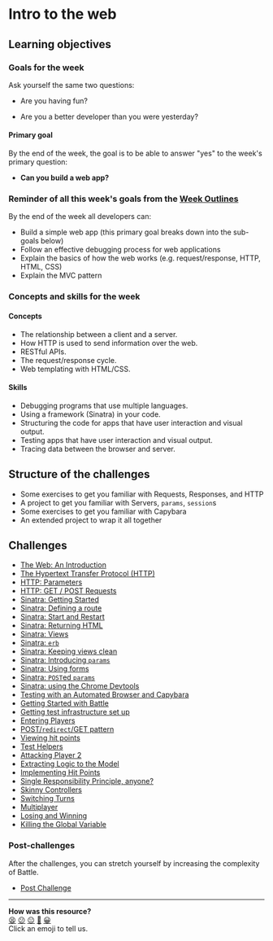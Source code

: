 # Intro to the web

## Learning objectives

### Goals for the week

Ask yourself the same two questions:

- Are you having fun?

- Are you a better developer than you were yesterday?

#### Primary goal

By the end of the week, the goal is to be able to answer "yes" to the week's primary question:

- **Can you build a web app?**

### Reminder of all this week's goals from the [Week Outlines](https://github.com/makersacademy/course/blob/master/week_outlines.md)

By the end of the week all developers can:

* Build a simple web app (this primary goal breaks down into the sub-goals below)
* Follow an effective debugging process for web applications
* Explain the basics of how the web works (e.g. request/response, HTTP, HTML, CSS)
* Explain the MVC pattern

### Concepts and skills for the week

#### Concepts

- The relationship between a client and a server.
- How HTTP is used to send information over the web.
- RESTful APIs.
- The request/response cycle.
- Web templating with HTML/CSS.

#### Skills

- Debugging programs that use multiple languages.
- Using a framework (Sinatra) in your code.
- Structuring the code for apps that have user interaction and visual output.
- Testing apps that have user interaction and visual output.
- Tracing data between the browser and server.

## Structure of the challenges

- Some exercises to get you familiar with Requests, Responses, and HTTP
- A project to get you familiar with Servers, `params`, `session`s
- Some exercises to get you familiar with Capybara
- An extended project to wrap it all together

## Challenges

* [The Web: An Introduction](theweb.md)
* [The Hypertext Transfer Protocol (HTTP)](http.md)
* [HTTP: Parameters](http_parameters.md)
* [HTTP: GET / POST Requests](http_verbs.md)
* [Sinatra: Getting Started](sinatra_getting_started.md)
* [Sinatra: Defining a route](sinatra_defining_a_route.md)
* [Sinatra: Start and Restart](sinatra_start_and_restart.md)
* [Sinatra: Returning HTML](sinatra_returning_html.md)
* [Sinatra: Views](sinatra_views.md)
* [Sinatra: `erb`](sinatra_erb.md)
* [Sinatra: Keeping views clean](sinatra_keeping_views_clean.md)
* [Sinatra: Introducing `params`](sinatra_introducing_params.md)
* [Sinatra: Using forms](sinatra_using_forms.md)
* [Sinatra: `POST`ed `params`](sinatra_posted_params.md)
* [Sinatra: using the Chrome Devtools](sinatra_using_the_chrome_devtools.md)
* [Testing with an Automated Browser and Capybara](testing_with_capybara.md)
* [Getting Started with Battle](getting_started_with_battle.md)
* [Getting test infrastructure set up](getting_test_infrastructure_set_up.md)
* [Entering Players](entering_players.md)
* [POST/`redirect`/GET pattern](post_redirect_get_pattern.md)
* [Viewing hit points](viewing_hit_points.md)
* [Test Helpers](test_helpers.md)
* [Attacking Player 2](attacking_player_2.md)
* [Extracting Logic to the Model](extracting_logic_to_the_model.md)
* [Implementing Hit Points](implementing_hit_points.md)
* [Single Responsibility Principle, anyone?](srp_anyone.md)
* [Skinny Controllers](skinny_controllers.md)
* [Switching Turns](switching_turns.md)
* [Multiplayer](multiplayer.md)
* [Losing and Winning](losing_and_winning.md)
* [Killing the Global Variable](killing_the_global_variable.md)

### Post-challenges

After the challenges, you can stretch yourself by increasing the complexity of Battle.

* [Post Challenge](post_challenges/post_challenge.md)

<!-- BEGIN GENERATED SECTION DO NOT EDIT -->

---

**How was this resource?**  
[😫](https://airtable.com/shrUJ3t7KLMqVRFKR?prefill_Repository=course&prefill_File=intro_to_the_web/README.md&prefill_Sentiment=😫) [😕](https://airtable.com/shrUJ3t7KLMqVRFKR?prefill_Repository=course&prefill_File=intro_to_the_web/README.md&prefill_Sentiment=😕) [😐](https://airtable.com/shrUJ3t7KLMqVRFKR?prefill_Repository=course&prefill_File=intro_to_the_web/README.md&prefill_Sentiment=😐) [🙂](https://airtable.com/shrUJ3t7KLMqVRFKR?prefill_Repository=course&prefill_File=intro_to_the_web/README.md&prefill_Sentiment=🙂) [😀](https://airtable.com/shrUJ3t7KLMqVRFKR?prefill_Repository=course&prefill_File=intro_to_the_web/README.md&prefill_Sentiment=😀)  
Click an emoji to tell us.

<!-- END GENERATED SECTION DO NOT EDIT -->
